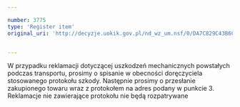 ```yaml
---

number: 3775
type: 'Register item'
original_uri: 'http://decyzje.uokik.gov.pl/nd_wz_um.nsf/0/DA7C829C43B6C03DC1257A8E0024DE82?OpenDocument'


---
```


W przypadku reklamacji dotyczącej uszkodzeń mechanicznych powstałych podczas transportu, prosimy o spisanie w obecności doręczyciela stosowanego protokołu szkody. Następnie prosimy o przesłanie zakupionego towaru wraz z protokołem na adres podany w punkcie 3. Reklamacje nie zawierające protokołu nie będą rozpatrywane
